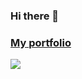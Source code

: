 ### Hi there 👋


### [My portfolio](https://www.notion.so/Jeong-Sollip-766aafe8381747f2817ac954ae6aaa93?pvs=4)

<!--
**jeongsl/jeongsl** is a ✨ _special_ ✨ repository because its `README.md` (this file) appears on your GitHub profile.

Here are some ideas to get you started:

- 🔭 I’m currently working on ...
- 🌱 I’m currently learning ...
- 👯 I’m looking to collaborate on ...
- 🤔 I’m looking for help with ...
- 💬 Ask me about ...
- 📫 How to reach me: ...
- 😄 Pronouns: ...
- ⚡ Fun fact: ...
-->

<img src="https://img.shields.io/badge/Python-3776AB?style=for-the-badge&logo=python&logoColor=white"/>
